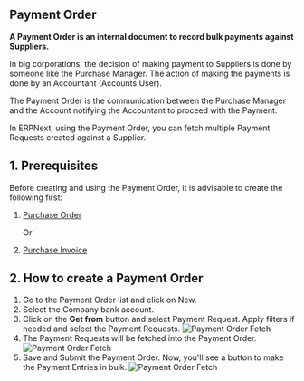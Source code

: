 ## Payment Order

**A Payment Order is an internal document to record bulk payments against Suppliers.**

In big corporations, the decision of making payment to Suppliers is done by someone like the Purchase Manager. The action of making the payments is done by an Accountant (Accounts User).

The Payment Order is the communication between the Purchase Manager and the Account notifying the Accountant to proceed with the Payment.

In ERPNext, using the Payment Order, you can fetch multiple Payment Requests created against a Supplier.

## 1\. Prerequisites

Before creating and using the Payment Order, it is advisable to create the following first:

1.  [Purchase Order](https://docs.erpnext.com/docs/v13/user/manual/en/buying/purchase-order)
    
    Or
    
2.  [Purchase Invoice](https://docs.erpnext.com/docs/v13/user/manual/en/accounts/purchase-invoice)
    

## 2\. How to create a Payment Order

1.  Go to the Payment Order list and click on New.
2.  Select the Company bank account.
3.  Click on the **Get from** button and select Payment Request. Apply filters if needed and select the Payment Requests. ![Payment Order Fetch](https://docs.erpnext.com/files/payment-order-fetch.png)
4.  The Payment Requests will be fetched into the Payment Order. ![Payment Order Fetch](https://docs.erpnext.com/files/payment-order.png)
5.  Save and Submit the Payment Order. Now, you'll see a button to make the Payment Entries in bulk. ![Payment Order Fetch](https://docs.erpnext.com/files/payment-order-submit.png)
